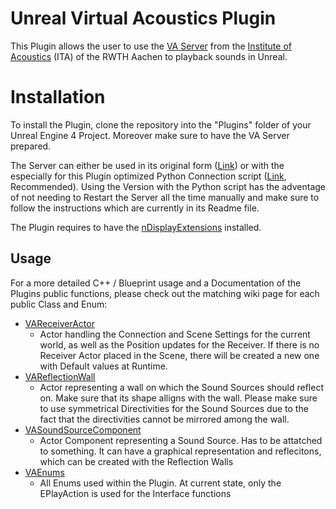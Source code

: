 # Unreal Virtual Acoustics Plugin

This Plugin allows the user to use the [VA Server](http://www.virtualacoustics.org/) from the [Institute of Acoustics](https://www.akustik.rwth-aachen.de/cms/~dwma/Technische-Akustik/lidx/1/) (ITA) of the RWTH Aachen to playback sounds in Unreal.

# Installation 
To install the Plugin, clone the repository into the "Plugins" folder of your Unreal Engine 4 Project. Moreover make sure to have the VA Server prepared. 

The Server can either be used in its original form ([Link](http://www.virtualacoustics.org/)) or with the especially for this Plugin optimized Python Connection script ([Link](https://devhub.vr.rwth-aachen.de/VR-Group/vaserver), Recommended). 
Using the Version with the Python script has the adventage of not needing to Restart the Server all the time manually and make sure to follow the instructions which are currently in its Readme file.

The Plugin requires to have the [nDisplayExtensions](https://devhub.vr.rwth-aachen.de/VR-Group/unreal-development/ndisplayextensions) installed.



## Usage 
For a more detailed C++ / Blueprint usage and a Documentation of the Plugins public functions, please check out the matching wiki page for each public Class and Enum: 
* [VAReceiverActor](https://devhub.vr.rwth-aachen.de/VR-Group/unreal-development/unreal-va-plugin/-/wikis/Documentation/VAReceiverActor) 
  * Actor handling the Connection and Scene Settings for the current world, as well as the Position updates for the Receiver. If there is no Receiver Actor placed in the Scene, there will be created a new one with Default values at Runtime. 
* [VAReflectionWall](https://devhub.vr.rwth-aachen.de/VR-Group/unreal-development/unreal-va-plugin/-/wikis/Documentation/VAReflectionWall)
  * Actor representing a wall on which the Sound Sources should reflect on. Make sure that its shape alligns with the wall. Please make sure to use symmetrical Directivities for the Sound Sources due to the fact that the directivities cannot be mirrored among the wall.
* [VASoundSourceComponent](https://devhub.vr.rwth-aachen.de/VR-Group/unreal-development/unreal-va-plugin/-/wikis/Documentation/VASoundSourceComponent)
  * Actor Component representing a Sound Source. Has to be attatched to something. It can have a graphical representation and reflecitons, which can be created with the Reflection Walls
* [VAEnums](https://devhub.vr.rwth-aachen.de/VR-Group/unreal-development/unreal-va-plugin/-/wikis/Documentation/VAEnmus)
  * All Enums used within the Plugin. At current state, only the EPlayAction is used for the Interface functions